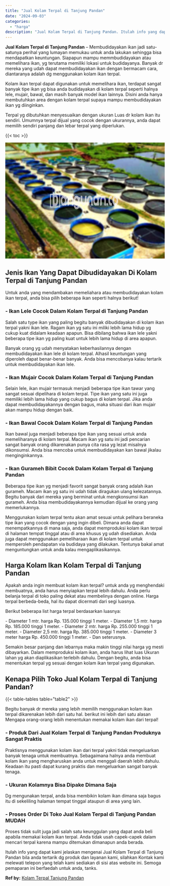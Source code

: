 ```yaml
---
title: "Jual Kolam Terpal di Tanjung Pandan"
date: "2024-09-03"
categories: 
  - "harga"
description: "Jual Kolam Terpal di Tanjung Pandan. Itulah info yang dapat kami jelaskan mengenai Jual Kolam Terpal di Tanjung Pandan bila anda tertarik dg produk dan layan..."
---
```


**Jual Kolam Terpal di Tanjung Pandan** – Membudidayakan ikan jadi satu-satunya perihal yang lumayan memukau untuk anda lakukan sehingga bisa mendapatkan keuntungan. Siapapun mampu memmbudidayakan atau memelihara ikan, yg terutama memiliki lokasi untuk budidayanya. Banyak dr mereka yang udah dapat membudidayakan ikan dengan bermacam cara, diantaranya adalah dg menggunakan kolam ikan terpal.

Kolam ikan terpal dapat digunakan untuk memelihara ikan, terdapat sangat banyak tipe ikan yg bisa anda budidayakan di kolam terpal seperti halnya lele, mujair, bawal, dan masih banyak model ikan lainnya. Disini anda hanya membutuhkan area dengan kolam terpal supaya mampu membudidayakan ikan yg diinginkan.

Terpal yg dibutuhkan menyesuaikan dengan ukuran Luas dr kolam ikan itu sendiri. Umumnya terpal dijual yang cocok dengan ukurannya, anda dapat memilih sendiri panjang dan lebar terpal yang diperlukan.

{{< toc >}}

![Jual Kolam Terpal di Tanjung Pandan](/images/jual-kolam-terpal-33.png)

## Jenis Ikan Yang Dapat Dibudidayakan Di Kolam Terpal di Tanjung Pandan

Untuk anda yang mendambakan memeliahara atau membudidayakan kolam ikan terpal, anda bisa pilih beberapa ikan seperti halnya berikut!

### \- Ikan Lele Cocok Dalam Kolam Terpal di Tanjung Pandan

Salah satu type ikan yang paling begitu banyak dibudidayakan di kolam ikan terpal yakni ikan lele. Ragam ikan yg satu ini miliki lebih lama hidup yg cukup kuat didalam keadaan apapun. Bisa dibilang bahwa ikan lele yakni beberapa tipe ikan yg paling kuat untuk lebih lama hidup di area apapun.

Banyak orang yg udah menyatakan keberhasilannya dengan membudidayakan ikan lele di kolam terpal. Alhasil keuntungan yang diperoleh dapat benar-benar banyak. Anda bisa mencobanya kalau tertarik untuk membudidayakan ikan lele.

### \- Ikan Mujair Cocok Dalam Kolam Terpal di Tanjung Pandan

Selain lele, ikan mujair termasuk menjadi beberapa tipe ikan tawar yang sangat sesuai dipelihara di kolam terpal. Tipe ikan yang satu ini juga memiliki lebih lama hidup yang cukup bagus di kolam terpal. Jika anda dapat membudidayakannya dengan bagus, maka situasi dari ikan mujair akan mampu hidup dengan baik.

### \- Ikan Bawal Cocok Dalam Kolam Terpal di Tanjung Pandan

Ikan bawal juga menjadi beberapa tipe ikan yang sesuai untuk anda memeliharanya di kolam terpal. Macam ikan yg satu ini jadi pencarian sangat banyak orang dikarenakan punya cita rasa yg lezat misalnya dikonsumsi. Anda bisa mencoba untuk membudidayakan kan bawal jikalau menginginkannya.

### \- Ikan Gurameh Bibit Cocok Dalam Kolam Terpal di Tanjung Pandan

Beberapa tipe ikan yg menjadi favorit sangat banyak orang adalah ikan gurameh. Macam ikan yg satu ini udah tidak diragukan ulang kelezatannya. Begitu banyak dari mereka yang berminat untuk mengkonsumsi ikan gurameh. Anda bisa membudidayakannya kemudian dijual ke orang yang memerlukannya.

Menggunakan kolam terpal tentu akan amat sesuai untuk pelihara beraneka tipe ikan yang cocok dengan yang ingin dibeli. Dimana anda dapat menempatkannya di mana saja, anda dapat memproduksi kolam ikan terpal di halaman tempat tinggal atau di area khusus yg udah disediakan. Anda juga dapat menggunakan pemeliharaan ikan di kolam terpal untuk memperoleh pendapatan via budidaya yang dilakukan. Tentunya bakal amat menguntungkan untuk anda kalau mengaplikasikannya.

## Harga Kolam Ikan Kolam Terpal di Tanjung Pandan

Apakah anda ingin membuat kolam ikan terpal? untuk anda yg menghendaki membuatnya, anda harus menyiapkan terpal lebih dahulu. Anda perlu belanja terpal di toko paling dekat atau membelinya dengan online. Harga terpal berbeda-beda, hal itu dapat dicermati dari segi luasnya.

Berikut beberapa list harga terpal berdasarkan luasnya:

\- Diameter 1 mtr. harga Rp. 135.000 tinggi 1 meter. - Diameter 1,5 mtr. harga Rp. 185.000 tinggi 1 meter. - Diameter 2 mtr. harga Rp. 255.000 tinggi 1 meter. - Diameter 2,5 mtr. harga Rp. 385.000 tinggi 1 meter. - Diameter 3 meter harga Rp. 450.000 tinggi 1 meter. - Dan seterusnya.

Semakin besar panjang dan lebarnya maka makin tinggi nilai harga yg mesti dibayarkan. Dalam memproduksi kolam ikan, anda harus lihat luas Ukuran lahan yg akan diaplikasikan terlebih dahulu. Dengan begitu, anda bisa menentukan terpal yg sesuai dengan kolam ikan terpal yang digunakan.

## Kenapa Pilih Toko Jual Kolam Terpal di Tanjung Pandan?

{{< table-tables table="table2" >}}

Begitu banyak dr mereka yang lebih memilih menggunakan kolam ikan terpal dikarenakan lebih dari satu hal. berikut ini lebih dari satu alasan Mengapa orang-orang lebih menentukan memakai kolam ikan dari terpal!

### \- Produk Dari Jual Kolam Terpal di Tanjung Pandan Produknya Sangat Praktis

Praktisnya menggunakan kolam ikan dari terpal yakni tidak mengeluarkan banyak tenaga untuk membuatnya. Sebagaimana halnya anda membuat kolam ikan yang mengharuskan anda untuk menggali daerah lebih dahulu. Keadaan itu pasti dapat kurang praktis dan mengeluarkan sangat banyak tenaga.

### \- Ukuran Kolamnya Bisa Dipake Dimana Saja

Dg mengunakan terpal, anda bisa membikin kolam ikan dimana saja bagus itu di sekeliling halaman tempat tinggal ataupun di area yang lain.

### \- Proses Order Di Toko Jual Kolam Terpal di Tanjung Pandan MUDAH

Proses tidak sulit juga jadi salah satu keunggulan yang dapat anda beli apabila memakai kolam ikan terpal. Anda tidak usah capek-capek dalam mencari terpal karena mampu ditemukan dimanapun anda berada.

Itulah info yang dapat kami jelaskan mengenai Jual Kolam Terpal di Tanjung Pandan bila anda tertarik dg produk dan layanan kami, silahkan Kontak kami melewati telepon yang telah kami sediakan di sisi atas website ini. Semoga pemaparan ini berfaedah untuk anda, tanks.

**Ref by:** [Kolam Terpal Tanjung Pandan](https://id.wikipedia.org/wiki/Kolam)
